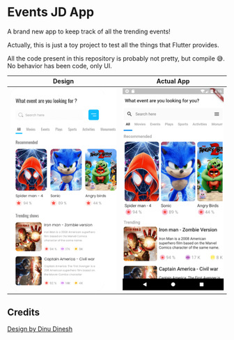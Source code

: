 # Events JD App

A brand new app to keep track of all the trending events!

Actually, this is just a toy project to test all the things that Flutter provides.

All the code present in this repository is probably not pretty, but compile 😅. No behavior has been code, only UI.

|                   Design                    |                 Actual App                  |
|                  ---------                  |                  ---------                  |
| ![Events App Design](./EventsAppDesign.png) | ![Events App Mobile](./EventsAppMobile.png) |

## Credits 

[Design by Dinu Dinesh](https://www.uplabs.com/posts/detail-screen-dark-light-mode)